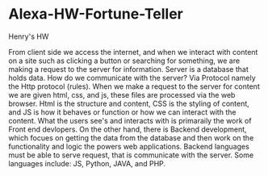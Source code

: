 # Alexa-HW-Fortune-Teller

Henry's HW

From client side we access the internet, and when we interact with content on a site such as clicking a button or searching for something, we are making a request to the server for information.  Server is a database that holds data.
How do we communicate with the server?  Via Protocol namely the Http protocol (rules).  When we make a request to the server for content we are given html, css, and js, these files are processed via the web browser.
Html is the structure and content, CSS is the styling of content, and JS is how it behaves or function or how we can interact with the content.  What the users see's and interacts with is primaraily the work of Front end devlopers.  On the other hand, there is Backend development, which focues on getting the data from the database and then work on the functionality and logic the powers web applications.  Backend languages must be able to serve request, that is communicate with the server. Some languages include: JS, Python, JAVA, and PHP.